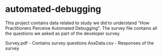 # automated-debugging

This project contains data related to study we did to understand "How Practitioners Perceive Automated Debugging". The survey file contains all the questions we asked as part of the developer survey.

Survey.pdf - Contains survey questions
AssData.csv - Responses of the survey
